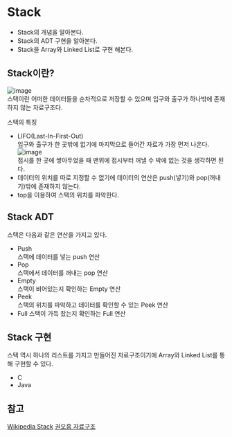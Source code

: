 # Stack  
- Stack의 개념을 알아본다.  
- Stack의 ADT 구현을 알아본다.  
- Stack을 Array와 Linked List로 구현 해본다.  

## Stack이란?  
![image](https://upload.wikimedia.org/wikipedia/commons/thumb/b/b4/Lifo_stack.png/350px-Lifo_stack.png)  
스택이란 어떠한 데이터들을 순차적으로 저장할 수 있으며 입구와 출구가 하나밖에 존재하지 않는 자료구조다.  

스택의 특징  
  - LIFO(Last-In-First-Out)  
  입구와 출구가 한 곳밖에 없기에 마지막으로 들어간 자료가 가장 먼저 나온다.  
  ![image](https://upload.wikimedia.org/wikipedia/commons/thumb/1/19/Tallrik_-_Ystad-2018.jpg/220px-Tallrik_-_Ystad-2018.jpg)  
  접시를 한 곳에 쌓아두었을 때 맨위에 접시부터 꺼낼 수 박에 없는 것을 생각하면 된다.  
  - 데이터의 위치를 따로 지정할 수 없기에 데이터의 연산은 push(넣기)와 pop(꺼내기)밖에 존재하지 않는다.  
  - top을 이용하여 스택의 위치를 파악한다.  

## Stack ADT  
스택은 다음과 같은 연산을 가지고 있다.  
  - Push  
  스택에 데이터를 넣는 push 연산  
  - Pop  
  스택에서 데이터를 꺼내는 pop 연산  
  - Empty  
  스택이 비어있는지 확인하는 Empty 연산  
  - Peek  
  스택의 위치를 파악하고 데이터를 확인할 수 있는 Peek 연산  
  - Full 
  스택이 가득 찼는지 확인하는 Full 연산  
  
## Stack 구현  
스택 역시 하나의 리스트를 가지고 만들어진 자료구조이기에 Array와 Linked List를 통해 구현할 수 있다.  

  - C
  - Java  
  
## 참고  
[Wikipedia Stack](https://en.wikipedia.org/wiki/Stack_(abstract_data_type))  
[권오흠 자료구조](https://www.youtube.com/watch?v=PQHnuPnfqgU&list=PL52K_8WQO5oXIATx2vcTvqwxXxoGxxsIz&index=34)  
